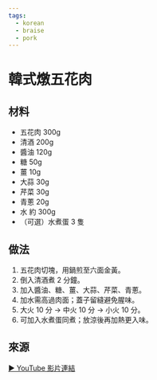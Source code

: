 ```yaml
---
tags:
  - korean
  - braise
  - pork
---
```


# 韓式燉五花肉

## 材料
- 五花肉 300g
- 清酒 200g
- 醬油 120g
- 糖 50g
- 薑 10g
- 大蒜 30g
- 芹菜 30g
- 青蔥 20g
- 水 約 300g
- （可選）水煮蛋 3 隻

## 做法
1. 五花肉切塊，用鍋煎至六面金黃。
2. 倒入清酒煮 2 分鐘。
3. 加入醬油、糖、薑、大蒜、芹菜、青蔥。
4. 加水需高過肉面；蓋子留縫避免腥味。
5. 大火 10 分 → 中火 10 分 → 小火 10 分。
6. 可加入水煮蛋同煮；放涼後再加熱更入味。

## 來源
[▶ YouTube 影片連結](https://www.youtube.com/watch?v=g3zFVPgTcpQ&t=643s)
